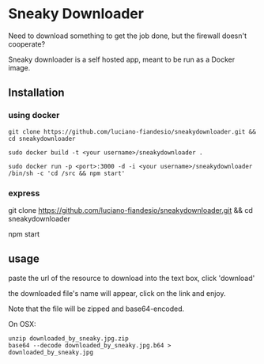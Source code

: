 # Sneaky Downloader

Need to download something to get the job done, but the firewall doesn't cooperate?

Sneaky downloader is a self hosted app, meant to be run as a Docker image.

## Installation

### using docker

    git clone https://github.com/luciano-fiandesio/sneakydownloader.git && cd sneakydownloader

    sudo docker build -t <your username>/sneakydownloader .
    
    sudo docker run -p <port>:3000 -d -i <your username>/sneakydownloader /bin/sh -c 'cd /src && npm start'
    
### express

  git clone https://github.com/luciano-fiandesio/sneakydownloader.git && cd sneakydownloader
  
  npm start
  
## usage

paste the url of the resource to download into the text box, click 'download'

the downloaded file's name will appear, click on the link and enjoy.

Note that the file will be zipped and base64-encoded.

On OSX:

    unzip downloaded_by_sneaky.jpg.zip
    base64 --decode downloaded_by_sneaky.jpg.b64 > downloaded_by_sneaky.jpg

